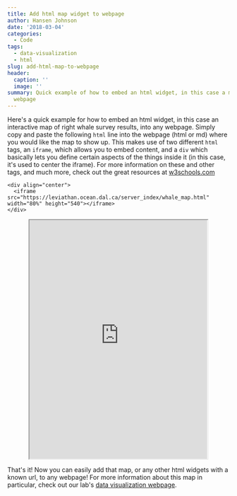 ```yaml
---
title: Add html map widget to webpage
author: Hansen Johnson
date: '2018-03-04'
categories:
  - Code
tags:
  - data-visualization
  - html
slug: add-html-map-to-webpage
header:
  caption: ''
  image: ''
summary: Quick example of how to embed an html widget, in this case a map, into a
  webpage
---
```


Here's a quick example for how to embed an html widget, in this case an interactive map of right whale survey results, into any webpage. Simply copy and paste the following `html` line into the webpage (html or md) where you would like the map to show up. This makes use of two different `html` tags, an `iframe`, which allows you to embed content, and a `div` which basically lets you define certain aspects of the things inside it (in this case, it's used to center the iframe). For more information on these and other tags, and much more, check out the great resources at [w3schools.com](https://www.w3schools.com/)

```
<div align="center">
  <iframe src="https://leviathan.ocean.dal.ca/server_index/whale_map.html" width="80%" height="540"></iframe>
</div>
```

<div align="center">
  <iframe src="https://leviathan.ocean.dal.ca/server_index/whale_map.html" width="80%" height="540"></iframe>
</div>

That's it! Now you can easily add that map, or any other html widgets with a known url, to any webpage! For more information about this map in particular, check out our lab's [data visualization webpage](http://leviathan.ocean.dal.ca/).
